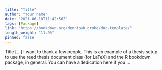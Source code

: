 ```yaml
---
title: "Title"
author: "Your name"
date: "2021-06-10T11:42:56Z"
tags: [Package]
link: "https://bookdown.org/dennisab_grobe/doc-template/"
length_weight: "11.9%"
pinned: false
---
```


Title [...] I want to thank a few people. This is an example of a thesis setup to use the reed thesis document class
(for LaTeX) and the R bookdown package, in general. You can have a dedication here if you ...
